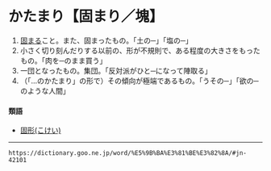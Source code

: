 # かたまり【固まり／塊】

1. [固まる](かたまる（固まる）)こと。また、固まったもの。「土の─」「塩の─」
2. 小さく切り刻んだりする以前の、形が不規則で、ある程度の大きさをもったもの。「肉を─のまま買う」
3. 一団となったもの。集団。「反対派がひと─になって陣取る」
4. （「…のかたまり」の形で）その傾向が極端であるもの。「うその─」「欲の─のような人間」
    

#### 類語

-   [固形(こけい)](https://dictionary.goo.ne.jp/word/%E5%9B%BA%E5%BD%A2/#jn-77672)

---
`https://dictionary.goo.ne.jp/word/%E5%9B%BA%E3%81%BE%E3%82%8A/#jn-42101`